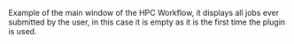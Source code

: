 Example of the main window of the HPC Workflow, it displays all jobs ever submitted by the user, in this case it is empty as it is the first time the plugin is used.
